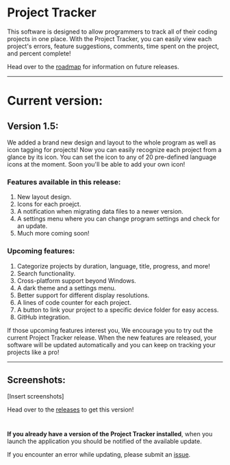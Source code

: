 # Project Tracker
This software is designed to allow programmers to track all
of their coding projects in one place. With the Project Tracker, 
you can easily view each project's errors, feature suggestions, 
comments, time spent on the project, and percent complete!

Head over to the [roadmap](https://github.com/CyanCoding/Project-Tracker/blob/master/ROADMAP.md)
for information on future releases.

---
# Current version:
## Version 1.5:
We added a brand new design and layout to the whole program as well as
icon tagging for projects! Now you can easily recognize each project
from a glance by its icon. You can set the icon to any of 20 pre-defined
language icons at the moment. Soon you'll be able to add your own icon!

### Features available in this release:
1. New layout design.
2. Icons for each proejct.
3. A notification when migrating data files to a newer version.
4. A settings menu where you can change program settings and check
for an update.
5. Much more coming soon!

### Upcoming features:
1. Categorize projects by duration, language, title, progress, and more!
2. Search functionality.
3. Cross-platform support beyond Windows.
4. A dark theme and a settings menu.
5. Better support for different display resolutions.
6. A lines of code counter for each project.
7. A button to link your project to a specific device folder for easy access.
8. GitHub integration.

If those upcoming features interest you, We encourage you to try out the current Project Tracker release. When the new features are released, your software will be updated automatically and you can keep on tracking your projects like a pro!

---
## Screenshots:
[Insert screenshots]

Head over to the [releases]() to get this version!

#

**If you already have a version of the Project Tracker installed**, when you launch the application you should be notified of the available update.

If you encounter an error while updating, please submit an [issue](https://github.com/CyanCoding/Project-Tracker/issues).


